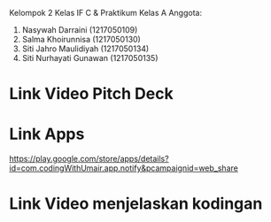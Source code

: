Kelompok 2 Kelas IF C & Praktikum Kelas A
Anggota: 
1. Nasywah Darraini (1217050109)
2. Salma Khoirunnisa (1217050130)
3. Siti Jahro Maulidiyah (1217050134)
4. Siti Nurhayati Gunawan (1217050135) 

# Link Video Pitch Deck


# Link Apps
https://play.google.com/store/apps/details?id=com.codingWithUmair.app.notify&pcampaignid=web_share 

# Link Video menjelaskan kodingan

